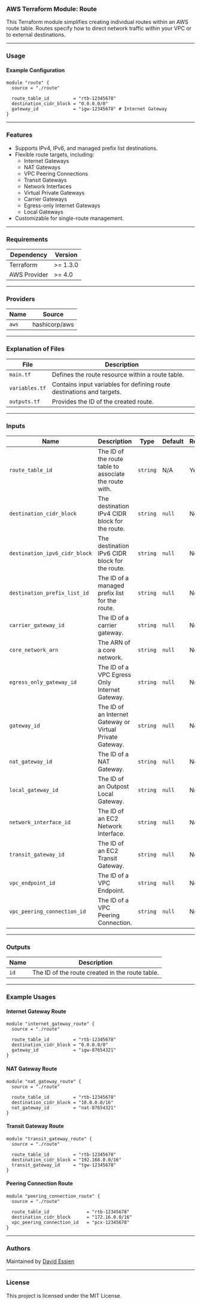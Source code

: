 ### AWS Terraform Module: Route

This Terraform module simplifies creating individual routes within an AWS route table. Routes specify how to direct network traffic within your VPC or to external destinations.

---

### **Usage**

#### Example Configuration

```hcl
module "route" {
  source = "./route"

  route_table_id         = "rtb-12345678"
  destination_cidr_block = "0.0.0.0/0"
  gateway_id             = "igw-12345678" # Internet Gateway
}
```

---

### **Features**

- Supports IPv4, IPv6, and managed prefix list destinations.
- Flexible route targets, including:
  - Internet Gateways
  - NAT Gateways
  - VPC Peering Connections
  - Transit Gateways
  - Network Interfaces
  - Virtual Private Gateways
  - Carrier Gateways
  - Egress-only Internet Gateways
  - Local Gateways
- Customizable for single-route management.

---

### **Requirements**

| **Dependency** | **Version** |
| -------------- | ----------- |
| Terraform      | >= 1.3.0    |
| AWS Provider   | >= 4.0      |

---

### **Providers**

| **Name** | **Source**    |
| -------- | ------------- |
| `aws`    | hashicorp/aws |

---

### **Explanation of Files**

| **File**       | **Description**                                                       |
| -------------- | --------------------------------------------------------------------- |
| `main.tf`      | Defines the route resource within a route table.                      |
| `variables.tf` | Contains input variables for defining route destinations and targets. |
| `outputs.tf`   | Provides the ID of the created route.                                 |

---

### **Inputs**

| **Name**                      | **Description**                                           | **Type** | **Default** | **Required** |
| ----------------------------- | --------------------------------------------------------- | -------- | ----------- | ------------ |
| `route_table_id`              | The ID of the route table to associate the route with.    | `string` | N/A         | Yes          |
| `destination_cidr_block`      | The destination IPv4 CIDR block for the route.            | `string` | `null`      | No           |
| `destination_ipv6_cidr_block` | The destination IPv6 CIDR block for the route.            | `string` | `null`      | No           |
| `destination_prefix_list_id`  | The ID of a managed prefix list for the route.            | `string` | `null`      | No           |
| `carrier_gateway_id`          | The ID of a carrier gateway.                              | `string` | `null`      | No           |
| `core_network_arn`            | The ARN of a core network.                                | `string` | `null`      | No           |
| `egress_only_gateway_id`      | The ID of a VPC Egress Only Internet Gateway.             | `string` | `null`      | No           |
| `gateway_id`                  | The ID of an Internet Gateway or Virtual Private Gateway. | `string` | `null`      | No           |
| `nat_gateway_id`              | The ID of a NAT Gateway.                                  | `string` | `null`      | No           |
| `local_gateway_id`            | The ID of an Outpost Local Gateway.                       | `string` | `null`      | No           |
| `network_interface_id`        | The ID of an EC2 Network Interface.                       | `string` | `null`      | No           |
| `transit_gateway_id`          | The ID of an EC2 Transit Gateway.                         | `string` | `null`      | No           |
| `vpc_endpoint_id`             | The ID of a VPC Endpoint.                                 | `string` | `null`      | No           |
| `vpc_peering_connection_id`   | The ID of a VPC Peering Connection.                       | `string` | `null`      | No           |

---

### **Outputs**

| **Name**   | **Description**                                 |
| ---------- | ----------------------------------------------- |
| `id` | The ID of the route created in the route table. |

---

### **Example Usages**

#### Internet Gateway Route

```hcl
module "internet_gateway_route" {
  source = "./route"

  route_table_id         = "rtb-12345678"
  destination_cidr_block = "0.0.0.0/0"
  gateway_id             = "igw-87654321"
}
```

#### NAT Gateway Route

```hcl
module "nat_gateway_route" {
  source = "./route"

  route_table_id         = "rtb-12345678"
  destination_cidr_block = "10.0.0.0/16"
  nat_gateway_id         = "nat-87654321"
}
```

#### Transit Gateway Route

```hcl
module "transit_gateway_route" {
  source = "./route"

  route_table_id         = "rtb-12345678"
  destination_cidr_block = "192.168.0.0/16"
  transit_gateway_id     = "tgw-12345678"
}
```

#### Peering Connection Route

```hcl
module "peering_connection_route" {
  source = "./route"

  route_table_id              = "rtb-12345678"
  destination_cidr_block      = "172.16.0.0/16"
  vpc_peering_connection_id   = "pcx-12345678"
}
```

---

### **Authors**

Maintained by [David Essien](https://davidessien.com)

---

### **License**

This project is licensed under the MIT License.

